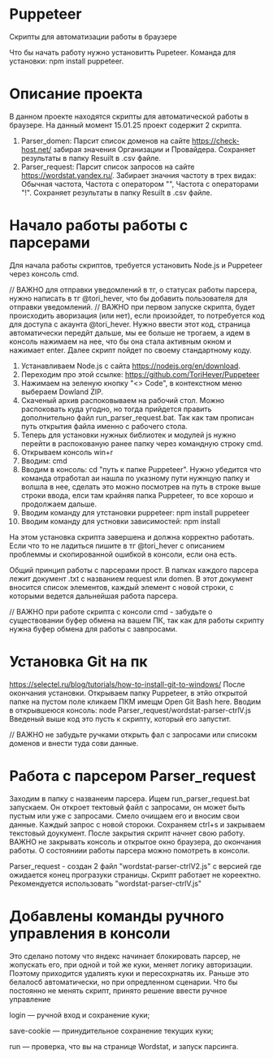 # Puppeteer
Скрипты для автоматизации работы в браузере

Что бы начать работу нужно установитть Pupeteer. Команда для установки: npm install puppeteer.

# Описание проекта
В данном проекте находятся скрипты для автоматической работы в браузере. На данный момент 15.01.25 проект содержит 2 скрипта.
1. Parser_domen: Парсит список доменов на сайте https://check-host.net/ забирая значения Организации и Провайдера. Сохраняет результаты в папку Resuilt в .csv файле. 
2. Parser_request: Парсит список запросов на сайте https://wordstat.yandex.ru/. Забирает значния частоту в трех видах: Обычная частота, Частота с оператором "", Частота с операторами "!". Сохраняет результаты в папку Resuilt в .csv файле.

# Начало работы работы с парсерами
Для начала работы скриптов, требуется установить Node.js и Puppeteer через консоль cmd. 

// ВАЖНО для отправки уведомлений в тг, о статусах работы парсера, нужно написать в тг @tori_hever, что бы добавить пользователя для отправки уведомлений. 
// ВАЖНО при первом запуске скрипта, будет происходить аворизация (или нет), если произойдет, то потребуется код для доступа с акаунта @tori_hever. Нужно ввести этот код, страница автоматически передйт дальше, мы ее больше не трогаем, а идем в консоль нажимаем на нее, что бы она стала активным окном и нажимает enter. Далее скрипт пойдет по своему стандартному коду. 

1. Устанавливаем Node.js с сайта https://nodejs.org/en/download. 
2. Переходим про этой ссылке: https://github.com/ToriHever/Puppeteer
3. Нажимаем на зеленую кнопку "<> Code", в контекстном меню выбераем Dowland ZIP. 
4. Скаченый архив распоковываем на рабочий стол. Можно распоковать куда угодно, но тогда прийдется править дополнительно файл run_parser_request.bat. Так как там прописан путь открытия файла именно с рабочего стола. 
5. Теперь для установки нужных библиотек и модулей js нужно перейти в распокованую ранее папку через командную строку cmd.
6. Открываем консоль win+r
7. Вводим: cmd
8. Вводим в консоль: cd "путь к папке Puppeteer". Нужно убедится что команда отработал аи нашла по указному пути нужнцую папку и волшла в нее, сделать это можно посмотрев на путь в строке выше строки ввода, елси там крайняя папка Puppeteer, то все хорошо и продолжаем дальше. 
9. Вводим команду для утстановки puppeteer: npm install puppeteer
10. Вводим команду для устновки зависимостей: npm install

На этом установка скрипта завершена и должна корректно работать. Если что то не ладиться пишите в тг @tori_hever с описанием проблеммы и скопированной ошибкой в консоли, если она есть.

Общий принцип работы с парсерами прост. В папках каждого парсера лежит документ .txt с названием request или domen. В этот документ вносится список элементов, каждый элемент с новой строки, с которыми ведется дальнейшая работа парсера.

// ВАЖНО при работе скрипта с консоли cmd - забудьте о существовании буфер обмена на вашем ПК, так как для работы скрипту нужна буфер обмена для работы с завпросами.

# Установка Git на пк
https://selectel.ru/blog/tutorials/how-to-install-git-to-windows/ 
После окончания установки. Открываем папку Puppeteer, в этйо открытой папке на пустом поле кликаем ПКМ имещм Open Git Bash here.
Вводим в открывшеюся консоль: node Parser_request/wordstat-parser-ctrlV.js
Введеный выше код это пусть к скрипту, который его запустит.

// ВАЖНО не забудьте ручками открыть фал с запросами или списокм доменов и внести туда сови данные. 
# Работа с парсером Parser_request 

Заходим в папку с названеим парсера. Ищем run_parser_request.bat запускаем. Он откроет тектовый файл с запросами, он может быть пустым или уже с запросами. Смело очищаем его и вносим свои данные. Каждый запрос с новой стороки. Сохраняем ctrl+s и закрываем текстовый доукумент. После закрытия скрипт начнет свою работу. ВАЖНО не закрывать консоль и открытое окно браузера, до окончания работы. О состояниии работы парсера можно помотреть в консоли. 

Parser_request - создан 2 файл "wordstat-parser-ctrlV2.js" с версией где ожидается конец програзуки страницы. Скрипт работает не кореектно. Рекомендуется использовать "wordstat-parser-ctrlV.js"

# Добавлены команды ручного управления в консоли 

Это сделано потому что яндекс начинает блокировать парсер, не жопускать его, при одной и той же куки, меняет логику авторизации. Поэтому приходится удалиять куки и пересохрнатяь их. Раньше это белалосб автоматически, но при опредленном сценарии. Что бы постоянно не менять скрипт, принято решение ввести ручное управление 

login — ручной вход и сохранение куки;

save-cookie — принудительное сохранение текущих куки;

run — проверка, что вы на странице Wordstat, и запуск парсинга.



